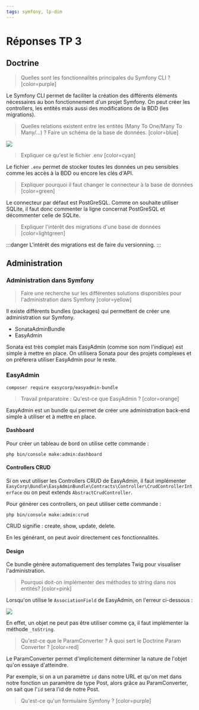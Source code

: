 ```yaml
---
tags: symfony, lp-dim
---
```


# Réponses TP 3 

## Doctrine 

> Quelles sont les fonctionnalités principales du Symfony CLI ? 
> [color=purple]

Le Symfony CLI permet de faciliter la création des différents éléments nécessaires au bon fonctionnement d'un projet Symfony. On peut créer les controllers, les entités mais aussi des modifications de la BDD (les migrations).


> Quelles relations existent entre les entités (Many To One/Many To Many/...) ? Faire un schéma de la base de données.
> [color=blue] 

![](https://i.imgur.com/JzRL2Dn.png)


> Expliquer ce qu'est le fichier .env
> [color=cyan]

Le fichier ``.env`` permet de stocker toutes les données un peu sensibles comme les accès à la BDD ou encore les clés d'API. 

> Expliquer pourquoi il faut changer le connecteur à la base de données 
> [color=green]

Le connecteur par défaut est PostGreSQL. Comme on souhaite utiliser SQLite, il faut donc commenter la ligne concernat PostGreSQL et décommenter celle de SQLite. 

> Expliquer l'intérêt des migrations d'une base de données 
> [color=lightgreen]

:::danger
L'intérêt des migrations est de faire du versionning. 
:::


## Administration 

### Administration dans Symfony 

> Faire une recherche sur les différentes solutions disponibles pour l'administration dans Symfony
> [color=yellow] 

Il existe différents bundles (packages) qui permettent de créer une administration sur Symfony. 

* SonataAdminBundle 
* EasyAdmin 

Sonata est très complet mais EasyAdmin (comme son nom l'indique) est simple à mettre en place. 
On utilisera Sonata pour des projets complexes et on préferera utiliser EasyAdmin pour le reste. 

### EasyAdmin 

```php=
composer require easycorp/easyadmin-bundle
```

> Travail préparatoire : Qu'est-ce que EasyAdmin ? 
> [color=orange]

EasyAdmin est un bundle qui permet de créer une administration back-end simple à utiliser et à mettre en place. 

#### Dashboard

Pour créer un tableau de bord on utilise cette commande : 
```php=
php bin/console make:admin:dashboard
```

#### Controllers CRUD

Si on veut utiliser les Controllers CRUD de EasyAdmin, il faut implémenter ``EasyCorp\Bundle\EasyAdminBundle\Contracts\Controller\CrudControllerInterface`` ou on peut extends ``AbstractCrudController``.

Pour générer ces controllers, on peut utiliser cette commande : 
```php= 
php bin/console make:admin:crud
```

CRUD signifie : create, show, update, delete.

En les générant, on peut avoir directement ces fonctionnalités. 

#### Design 

Ce bundle génère automatiquement des templates Twig pour visualiser l'administration. 

> Pourquoi doit-on implémenter des méthodes to string dans nos entités? 
> [color=pink]

Lorsqu'on utilise le ``AssociationField`` de EasyAdmin, on l'erreur ci-dessous : 

![](https://i.imgur.com/j2hyCJf.png)

En effet, un objet ne peut pas être utiliser comme ça, il faut implémenter la méthode ``_toString``.

> Qu'est-ce que le ParamConverter ? À quoi sert le Doctrine Param Converter ? 
> [color=red]

Le ParamConverter permet d'implicitement déterminer la nature de l'objet qu'on essaye d'atteindre. 

Par exemple, si on a un paramètre ``id`` dans notre URL et qu'on met dans notre fonction un paramètre de type Post, alors grâce au ParamConverter, on sait que l'``id`` sera l'id de notre Post. 

> Qu'est-ce qu'un formulaire Symfony ? 
> [color=purple]



